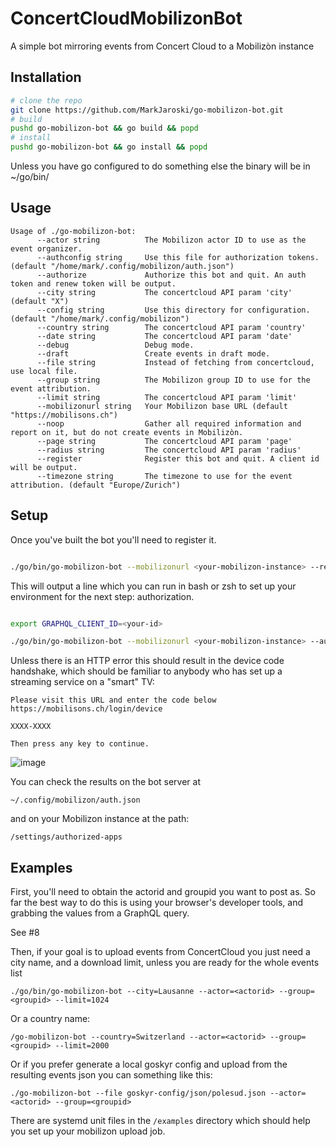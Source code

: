 # ConcertCloudMobilizonBot
A simple bot mirroring events from Concert Cloud to a Mobilizòn instance

## Installation

```bash
# clone the repo
git clone https://github.com/MarkJaroski/go-mobilizon-bot.git
# build
pushd go-mobilizon-bot && go build && popd
# install
pushd go-mobilizon-bot && go install && popd
```

Unless you have go configured to do something else the binary will be in ~/go/bin/

## Usage

```
Usage of ./go-mobilizon-bot:
      --actor string          The Mobilizon actor ID to use as the event organizer.
      --authconfig string     Use this file for authorization tokens. (default "/home/mark/.config/mobilizon/auth.json")
      --authorize             Authorize this bot and quit. An auth token and renew token will be output.
      --city string           The concertcloud API param 'city' (default "X")
      --config string         Use this directory for configuration. (default "/home/mark/.config/mobilizon")
      --country string        The concertcloud API param 'country'
      --date string           The concertcloud API param 'date'
      --debug                 Debug mode.
      --draft                 Create events in draft mode.
      --file string           Instead of fetching from concertcloud, use local file.
      --group string          The Mobilizon group ID to use for the event attribution.
      --limit string          The concertcloud API param 'limit'
      --mobilizonurl string   Your Mobilizon base URL (default "https://mobilisons.ch")
      --noop                  Gather all required information and report on it, but do not create events in Mobilizòn.
      --page string           The concertcloud API param 'page'
      --radius string         The concertcloud API param 'radius'
      --register              Register this bot and quit. A client id will be output.
      --timezone string       The timezone to use for the event attribution. (default "Europe/Zurich")
```
## Setup

Once you've built the bot you'll need to register it. 

```bash

./go/bin/go-mobilizon-bot --mobilizonurl <your-mobilizon-instance> --register

```

This will output a line which you can run in bash or zsh to set up your
environment for the next step: authorization.

```bash

export GRAPHQL_CLIENT_ID=<your-id>

./go/bin/go-mobilizon-bot --mobilizonurl <your-mobilizon-instance> --authorize

```

Unless there is an HTTP error this should result in the device code
handshake, which should be familiar to anybody who has set up a streaming
service on a "smart" TV:

```
Please visit this URL and enter the code below https://mobilisons.ch/login/device

XXXX-XXXX

Then press any key to continue.
```

![image](https://github.com/user-attachments/assets/0d18d89d-1306-4d95-953b-b0b7df8379d1)

You can check the results on the bot server at 

`~/.config/mobilizon/auth.json`

and on your Mobilizon instance at the path:

`/settings/authorized-apps`


## Examples

First, you'll need to obtain the actorid and groupid you want to post as.
So far the best way to do this is using your browser's developer tools, and
grabbing the values from a GraphQL query.

See #8

Then, if your goal is to upload events from ConcertCloud you just need a
city name, and a download limit, unless you are ready for the whole events
list

```
./go/bin/go-mobilizon-bot --city=Lausanne --actor=<actorid> --group=<groupid> --limit=1024
```

Or a country name:

```
/go-mobilizon-bot --country=Switzerland --actor=<actorid> --group=<groupid> --limit=2000
```


Or if you prefer generate a local goskyr config and upload from the
resulting events json you can something like this:

```
./go-mobilizon-bot --file goskyr-config/json/polesud.json --actor=<actorid> --group=<groupid>
```

There are systemd unit files in the `/examples` directory which should help
you set up your mobilizon upload job.



